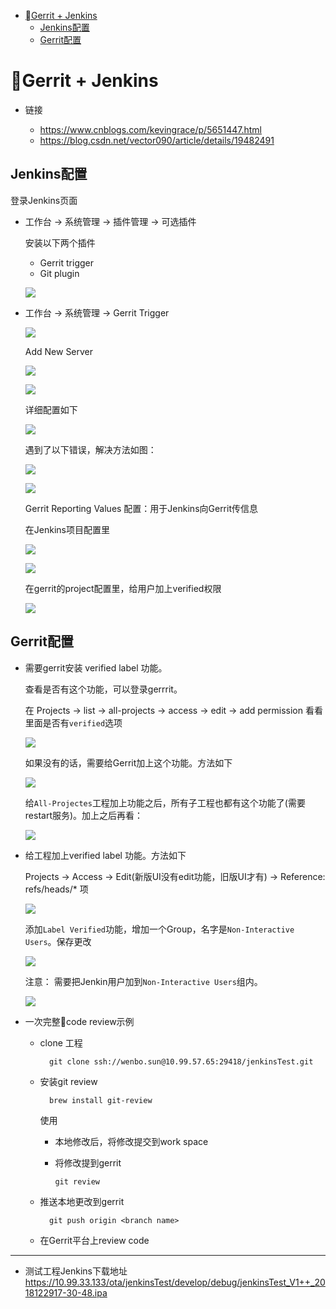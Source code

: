 - [Gerrit + Jenkins](#%08gerrit--jenkins)
  - [Jenkins配置](#jenkins%E9%85%8D%E7%BD%AE)
  - [Gerrit配置](#gerrit%E9%85%8D%E7%BD%AE)
  
# Gerrit + Jenkins

+ 链接

  - https://www.cnblogs.com/kevingrace/p/5651447.html
  - https://blog.csdn.net/vector090/article/details/19482491

## Jenkins配置

  登录Jenkins页面

+ 工作台 -> 系统管理 -> 插件管理 -> 可选插件 

  安装以下两个插件

    -  Gerrit trigger 
    -  Git plugin

  ![](http://ww1.sinaimg.cn/large/006hznE2ly1fymmkk7ph1j31gv0b9mzp.jpg)

+ 工作台 -> 系统管理 -> Gerrit Trigger

  ![](http://ww1.sinaimg.cn/large/006hznE2ly1fymk3xb2xlj30c501waa2.jpg)

  Add New Server 

  ![](http://ww1.sinaimg.cn/large/006hznE2ly1fymk4oivfdj307v07pglv.jpg)

  ![](http://ww1.sinaimg.cn/large/006hznE2ly1fymk64m1mhj30ku07swf4.jpg)

  详细配置如下

  ![](http://ww1.sinaimg.cn/large/006hznE2ly1fymkprvmpgj317q0hv42p.jpg)

  遇到了以下错误，解决方法如图：

  ![](http://ww1.sinaimg.cn/large/006hznE2ly1fymkqqpihij30el093dgj.jpg)

  ![](http://ww1.sinaimg.cn/large/006hznE2ly1fymkrxt6wcj311x09ljsw.jpg)

  Gerrit Reporting Values 配置：用于Jenkins向Gerrit传信息

  在Jenkins项目配置里

  ![](http://ww1.sinaimg.cn/large/006hznE2ly1fyy0a5fmn1j30q305rglx.jpg)

  ![](http://ww1.sinaimg.cn/large/006hznE2ly1fyy092axr5j313o0bgjs8.jpg)

  在gerrit的project配置里，给用户加上verified权限

  ![](http://ww1.sinaimg.cn/large/006hznE2ly1fyy0cuct3ej30u20jxjv1.jpg)

## Gerrit配置

  + 需要gerrit安装 verified label 功能。

    查看是否有这个功能，可以登录gerrrit。
  
    在 Projects -> list -> all-projects -> access -> edit -> add permission 看看里面是否有`verified`选项

    ![](http://ww1.sinaimg.cn/large/006hznE2ly1fymluhxct2j30kx0oywib.jpg)

    如果没有的话，需要给Gerrit加上这个功能。方法如下

    ![](http://ww1.sinaimg.cn/large/006hznE2ly1fymmg585mdj30ej08edgy.jpg)

    给`All-Projectes`工程加上功能之后，所有子工程也都有这个功能了(需要restart服务)。加上之后再看：

    ![](http://ww1.sinaimg.cn/large/006hznE2ly1fymmgt347uj30ib0m2q63.jpg)

+ 给工程加上verified label 功能。方法如下

  Projects -> Access -> Edit(新版UI没有edit功能，旧版UI才有) -> Reference: refs/heads/* 项

  ![](http://ww1.sinaimg.cn/large/006hznE2ly1fymn32gm7hj30mo06nacv.jpg)

  添加`Label Verified`功能，增加一个Group，名字是`Non-Interactive Users`。保存更改

  ![](http://ww1.sinaimg.cn/large/006hznE2ly1fymn0pdrayj30ib0r9q6h.jpg)

  注意： 需要把Jenkin用户加到`Non-Interactive Users`组内。

  ![](http://ww1.sinaimg.cn/large/006hznE2ly1fymn5weszej30el06ymxy.jpg)

+ 一次完整code review示例

  + clone 工程

          git clone ssh://wenbo.sun@10.99.57.65:29418/jenkinsTest.git

  + 安装git review

          brew install git-review

    使用
    
    - 本地修改后，将修改提交到work space
    - 将修改提到gerrit
    
          git review

  + 推送本地更改到gerrit

          git push origin <branch name>

  + 在Gerrit平台上review code

---

+ 测试工程Jenkins下载地址  https://10.99.33.133/ota/jenkinsTest/develop/debug/jenkinsTest_V1++_2018122917-30-48.ipa
